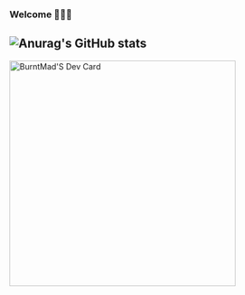 ### Welcome 👋👋👋

![Anurag's GitHub stats](https://github-readme-stats.vercel.app/api?username=burntmad&show_icons=true&theme=transparent&title_color=FF3F33&text_color=FFFFFF&icon_color=4AF04C&border_color=1C37E7&ring_color=E7DE1C&bg_color=0A0C10)
---
<a href="https://app.daily.dev/DailyDevTips"><img src="https://github.com/BurntMad/BurntMad/blob/master/devcard.svg" width="400" alt="BurntMad'S Dev Card"/></a>

